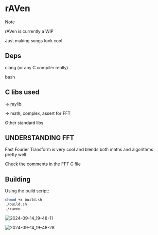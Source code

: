 # rAVen 

> [!NOTE]
> 
> rAVen is currently a WIP
> 

Just making songs look cool

## Deps

clang (or any C compiler really)

bash

## C libs used

-> raylib

-> math, complex, assert for FFT

Other standard libs

## UNDERSTANDING FFT

Fast Fourier Transform is very cool and blends both maths and algorithms pretty well

Check the comments in the [FFT](https://github.com/nots1dd/rAVen/blob/main/fft.c) C file

## Building

Using the build script:

```sh 
chmod +x build.sh 
./build.sh
./raven
```

![2024-09-14_19-48-11](https://github.com/user-attachments/assets/8b7c1ace-f6a5-4bd3-b7c7-1733fe649b37)

![2024-09-14_19-48-28](https://github.com/user-attachments/assets/6a5a8dcc-8e94-42e8-911d-50759032309c)
